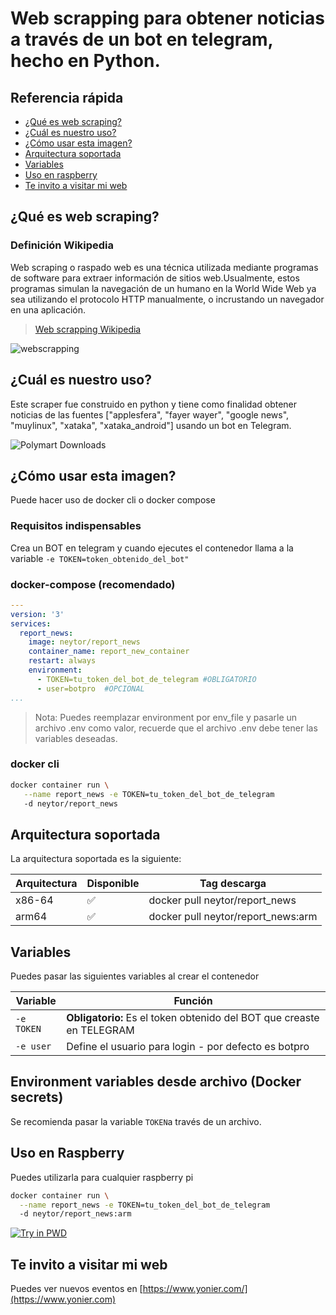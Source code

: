 Web scrapping para obtener noticias a través de un bot en telegram, hecho en Python.
======================  
## Referencia rápida
* [¿Qué es web scraping?](#qué-es-web-scraping)
* [¿Cuál es nuestro uso?](#cuál-es-nuestro-uso)
* [¿Cómo usar esta imagen?](#cómo-usar-esta-imagen)
* [Arquitectura soportada](#arquitectura-soportada)
* [Variables](#variables)
* [Uso en raspberry](#uso-en-raspberry)
* [Te invito a visitar mi web](#te-invito-a-visitar-mi-web)


## ¿Qué es web scraping?

### Definición Wikipedia

Web scraping o raspado web es una técnica utilizada mediante programas de software para extraer información de sitios web.​ Usualmente, estos programas simulan la navegación de un humano en la World Wide Web ya sea utilizando el protocolo HTTP manualmente, o incrustando un navegador en una aplicación.  

> [Web scrapping Wikipedia](https://es.wikipedia.org/wiki/Web_scraping)


![webscrapping](https://encrypted-tbn0.gstatic.com/images?q=tbn:ANd9GcRGI2maqCgnSssWxwTySWiW-vzs0JXpyW0oXg&usqp=CAU)
  

## ¿Cuál es nuestro uso?

Este scraper fue construido en python y tiene como finalidad obtener noticias de las fuentes ["applesfera", "fayer wayer", "google news", "muylinux", "xataka", "xataka_android"] usando un bot en Telegram.  

![Polymart Downloads](https://img.shields.io/polymart/downloads/323)
  

## ¿Cómo usar esta imagen?

Puede hacer uso de docker cli o docker compose

### Requisitos indispensables

Crea un BOT en telegram y cuando ejecutes el contenedor llama a la variable `-e TOKEN=token_obtenido_del_bot"`
  
### docker-compose (recomendado)

```yaml
---
version: '3'
services:
  report_news:
    image: neytor/report_news
    container_name: report_new_container
    restart: always
    environment:
      - TOKEN=tu_token_del_bot_de_telegram #OBLIGATORIO
      - user=botpro  #OPCIONAL
...
```

> Nota: Puedes reemplazar environment por env_file y pasarle un archivo .env como valor, recuerde que el archivo .env debe tener las variables deseadas.

### docker cli

```bash
docker container run \
   --name report_news -e TOKEN=tu_token_del_bot_de_telegram
   -d neytor/report_news
```

## Arquitectura soportada
La arquitectura soportada es la siguiente:

| Arquitectura | Disponible | Tag descarga |
| ------------ | ---------- | ---------------------------- |
| x86-64 | ✅ | docker pull neytor/report_news |
| arm64 | ✅ | docker pull neytor/report_news:arm |

## Variables
Puedes pasar las siguientes variables al crear el contenedor

| Variable | Función |
| ------------- | ------------------------------------------------------------ |
| `-e TOKEN` |**Obligatorio:** Es el token obtenido del BOT que creaste en TELEGRAM |
| `-e user` | Define el usuario para login - por defecto es botpro |
 

## Environment variables desde archivo (Docker secrets)


Se recomienda pasar la variable `TOKEN`a través de un archivo.

## Uso en Raspberry

Puedes utilizarla para cualquier raspberry pi

```bash
docker container run \
  --name report_news -e TOKEN=tu_token_del_bot_de_telegram
  -d neytor/report_news:arm
```

[![Try in PWD](https://github.com/play-with-docker/stacks/raw/cff22438cb4195ace27f9b15784bbb497047afa7/assets/images/button.png)](http://play-with-docker.com?stack=https://raw.githubusercontent.com/docker-library/docs/db214ae34137ab29c7574f5fbe01bc4eaea6da7e/wordpress/stack.yml)

## Te invito a visitar mi web

Puedes ver nuevos eventos en [https://www.yonier.com/](https://www.yonier.com)
